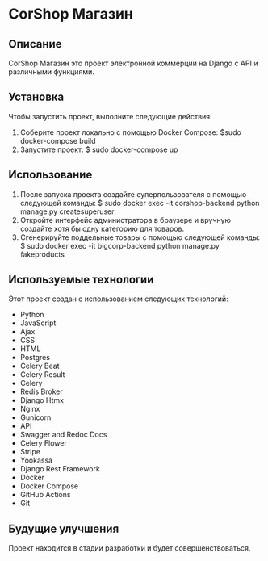# CorShop Магазин 

## Описание
CorShop Магазин это проект электронной коммерции на Django с API и различными функциями.


## Установка
Чтобы запустить проект, выполните следующие действия:
1. Соберите проект локально с помощью Docker Compose: $sudo docker-compose build
2. Запустите проект: $ sudo docker-compose up

## Использование
1. После запуска проекта создайте суперпользователя с помощью следующей команды: $ sudo docker exec -it corshop-backend python manage.py createsuperuser
2. Откройте интерфейс администратора в браузере и вручную создайте хотя бы одну категорию для товаров.
3. Сгенерируйте поддельные товары с помощью следующей команды: $ sudo docker exec -it bigcorp-backend python manage.py fakeproducts

## Используемые технологии
Этот проект создан с использованием следующих технологий:
- Python
- JavaScript
- Ajax
- CSS
- HTML
- Postgres
- Celery Beat
- Celery Result
- Celery
- Redis Broker
- Django Htmx
- Nginx
- Gunicorn
- API
- Swagger and Redoc Docs
- Celery Flower
- Stripe
- Yookassa
- Django Rest Framework
- Docker
- Docker Compose
- GitHub Actions
- Git

## Будущие улучшения
Проект находится в стадии разработки и будет совершенствоваться.
